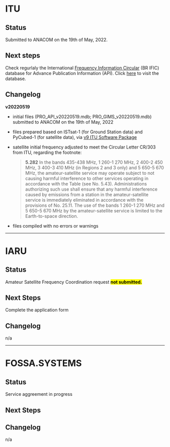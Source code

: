 # ITU

## Status

Submitted to ANACOM on the 19th of May, 2022.

## Next steps

Check regurlaly the International [Frequency Information Circular](https://www.itu.int/en/ITU-R/space/Pages/brificMain.aspx) (BR IFIC) database for Advance Publication Information (API). Click [here](https://www.itu.int/sns/wic/demowic.html) to visit the database.

## Changelog

**v20220519**

- initial files (PRO_API_v20220519.mdb; PRO_GIMS_v20220519.mdb) submitted to ANACOM on the 19th of May, 2022

- files prepared based on ISTsat-1 (for Ground Station data) and PyCubed-1 (for satellite data), via [v9 ITU Software Package](https://www.itu.int/en/ITU-R/software/Pages/space-network-software.aspx)

- satellite initial frequency adjusted to meet the Circular Letter CR/303 from ITU, regarding the footnote:
  
  > **5.282**    In the bands 435-438 MHz, 1 260-1 270 MHz, 2 400-2 450 MHz, 3 400-3 410 MHz (in Regions 2 and 3 only) and 5 650-5 670 MHz, the amateur-satellite service may operate subject to not causing harmful interference to other services operating in accordance with the Table (see No. 5.43). Administrations authorizing such use shall ensure that any harmful interference caused by emissions from a station in the amateur-satellite service is immediately eliminated in accordance with the provisions of No. 25.11. The use of the bands 1 260-1 270 MHz and 5 650-5 670 MHz by the amateur-satellite service is limited to the Earth-to-space direction.

- files compiled with no errors or warnings

---



# IARU

## Status

Amateur Satellite Frequency Coordination request **<mark>not submitted.</mark>**

## Next Steps

Complete the application form

## Changelog

n/a

---



# FOSSA.SYSTEMS

## Status

Service aggreement in progress

## Next Steps



## Changelog

n/a

